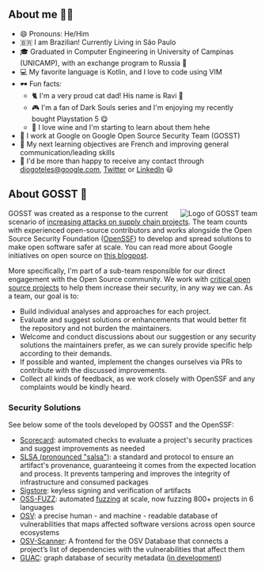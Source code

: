 ## About me :man_technologist:

- 😄 Pronouns: He/Him
- 🇧🇷 I am Brazilian! Currently Living in São Paulo
- 🎓 Graduated in Computer Engineering in University of Campinas (UNICAMP), with an exchange program to Russia :school_satchel:
- 💻 My favorite language is Kotlin, and I love to code using VIM
- 🕶️ Fun facts:
  - 🐈 I'm a very proud cat dad! His name is Ravi 🥰
  - 🎮 I'm a fan of Dark Souls series and I'm enjoying my recently bought Playstation 5 :yum: 
  - 🍷 I love wine and I'm starting to learn about them hehe
- :office: I work at Google on Google Open Source Security Team (GOSST)
- :book: My next learning objectives are French and improving general communication/leading skills
- :speech_balloon: I'd be more than happy to receive any contact through diogoteles@google.com, [Twitter](https://twitter.com/coding_diogo) or [LinkedIn](https://www.linkedin.com/in/diogotelessantanna) 😃


## About GOSST :ghost:

<img align="right"
 style="padding-left: 20px"
 src="https://user-images.githubusercontent.com/15221358/206766965-c4bf9258-39da-4851-b39a-57e8475d6b47.png"
 alt="Logo of GOSST team">

GOSST was created as a response to the current scenario of [increasing attacks on supply chain projects][supply-chain-attacks]. The team counts with experienced open-source contributors and works alongside the Open Source Security Foundation ([OpenSSF][ossf]) to develop and spread solutions to make open software safer at scale. You can read more about Google initiatives on open source on [this blogpost][open-source-on-google].

More specifically, I'm part of a sub-team responsible for our direct engagement with the Open Source community. We work with [critical open source projects][critical-projects] to help them increase their security, in any way we can. As a team, our goal is to:

* Build individual analyses and approaches for each project.
* Evaluate and suggest solutions or enhancements that would better fit the repository and not burden the maintainers.
* Welcome and conduct discussions about our suggestion or  any security solutions the maintainers prefer, as we can surely provide specific help according to their demands.
* If possible and wanted, implement the changes ourselves via PRs to contribute with the discussed improvements.
* Collect all kinds of feedback, as we work closely with OpenSSF and any complaints would be kindly heard.

### Security Solutions

See below some of the tools developed by GOSST and the OpenSSF:

* [Scorecard][scorecard]: automated checks to evaluate a project's security practices and suggest improvements as needed
* [SLSA (pronounced "salsa")][slsa]: a standard and protocol to ensure an artifact's provenance, guaranteeing it comes from the expected location and process. It prevents tampering and improves the integrity of infrastructure and consumed packages
* [Sigstore][sigstore]: keyless signing and verification of artifacts
* [OSS-FUZZ][oss-fuzz]: automated [fuzzing][fuzzing] at scale, now fuzzing 800+ projects in 6 languages
* [OSV][osv]: a precise human - and machine - readable database of vulnerabilities that maps affected software versions across open source ecosystems
* [OSV-Scanner][osv-scanner]: A frontend for the OSV Database that connects a project’s list of dependencies with the vulnerabilities that affect them
* [GUAC][guac]: graph database of security metadata ([in development][guac-gh])


[critical-projects]: https://github.com/ossf/wg-securing-critical-projects "Description of set of critical Open Source Projects, by OpenSSF"
[fuzzing]: https://en.wikipedia.org/wiki/Fuzzing
[guac]: https://security.googleblog.com/2022/10/announcing-guac-great-pairing-with-slsa.html "blogpost that annouces GUAC"
[guac-gh]: https://github.com/guacsec/guac "GUAC's GitHub project"
[open-source-on-google]: https://opensource.googleblog.com/2021/08/metrics-spikes-and-uncertainty-open-source-contribution-during-a-global-pandemic.html "Blogpost about open source contributions by Google"
[ossf]: https://openssf.org/ "OpenSSF website"
[oss-fuzz]: https://github.com/google/oss-fuzz "OSS-FUZZ website"
[osv]: https://osv.dev/ "OSV website"
[osv-scanner]: https://github.com/google/osv-scanner "GitHub repository for OSV-Scanner"
[supply-chain-attacks]: https://www.sonatype.com/resources/state-of-the-software-supply-chain-2021 "Source with research on software supply chain security"
[scorecard]: https://securityscorecards.dev/ "Scorecards website"
[slsa]: https://slsa.dev/ "SLSA website"
[sigstore]: https://www.sigstore.dev/ "Sigstore website"
